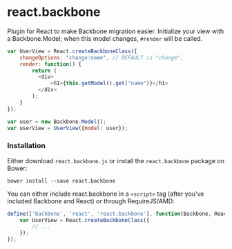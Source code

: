 react.backbone
==============

Plugin for React to make Backbone migration easier. Initialize your view with a Backbone.Model; when this model changes, `#render` will be called.

```javascript
var UserView = React.createBackboneClass({
    changeOptions: "change:name", // DEFAULT is "change",
    render: function() {
        return (
          <div>
              <h1>{this.getModel().get("name")}</h1>
          </div>
        );
    }
});

var user = new Backbone.Model();
var userView = UserView({model: user});
```

### Installation

Either download `react.backbone.js` or install the `react.backbone` package on Bower:

```
bower install --save react.backbone
```

You can either include react.backbone in a `<script>` tag (after you've included Backbone and React) or through RequireJS/AMD:

```javascript
define(['backbone', 'react', 'react.backbone'], function(Backbone, React) {
    var UserView = React.createBackboneClass({
        // ...
    });
});
```
